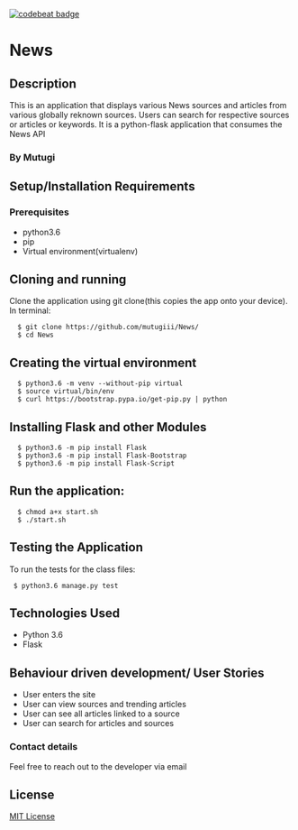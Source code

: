 [![codebeat badge](https://codebeat.co/badges/7e2ae46e-24c4-41af-8f4c-b49226560e3a)](https://codebeat.co/projects/github-com-mutugiii-news-master)
# News
## Description
This is an application that displays various News sources and articles from various globally reknown sources. Users can search for respective sources or articles or keywords.
It is a python-flask application that consumes the News API
### By Mutugi

## Setup/Installation Requirements

### Prerequisites
* python3.6
* pip
* Virtual environment(virtualenv)

## Cloning and running
Clone the application using git clone(this copies the app onto your device). In terminal:
```
  $ git clone https://github.com/mutugiii/News/
  $ cd News
```
## Creating the virtual environment
```
  $ python3.6 -m venv --without-pip virtual
  $ source virtual/bin/env
  $ curl https://bootstrap.pypa.io/get-pip.py | python
```
## Installing Flask and other Modules
```
  $ python3.6 -m pip install Flask
  $ python3.6 -m pip install Flask-Bootstrap
  $ python3.6 -m pip install Flask-Script
```
##  Run the application:
```
  $ chmod a+x start.sh
  $ ./start.sh
 ```
## Testing the Application
To run the tests for the class files:
```
 $ python3.6 manage.py test
```
## Technologies Used
* Python 3.6
* Flask

## Behaviour driven development/ User Stories
- User enters the site
- User can view sources and trending articles
- User can see all articles linked to a source
- User can search for articles and sources


### Contact details
Feel free to reach out to the developer via email

## License
[MIT License](https://github.com/Mutugiii/News/blob/master/LICENSE)
